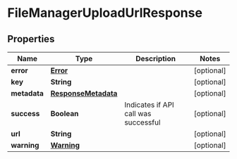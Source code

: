 
# FileManagerUploadUrlResponse

## Properties
Name | Type | Description | Notes
------------ | ------------- | ------------- | -------------
**error** | [**Error**](Error.md) |  |  [optional]
**key** | **String** |  |  [optional]
**metadata** | [**ResponseMetadata**](ResponseMetadata.md) |  |  [optional]
**success** | **Boolean** | Indicates if API call was successful |  [optional]
**url** | **String** |  |  [optional]
**warning** | [**Warning**](Warning.md) |  |  [optional]



